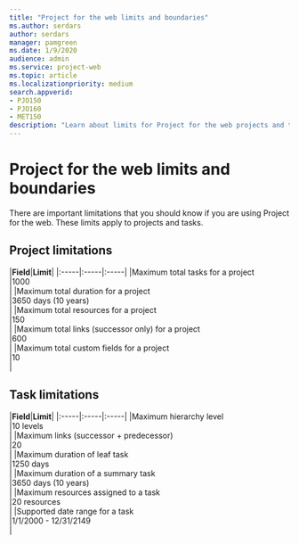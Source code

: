 ```yaml
---
title: "Project for the web limits and boundaries"
ms.author: serdars
author: serdars
manager: pamgreen
ms.date: 1/9/2020
audience: admin
ms.service: project-web
ms.topic: article
ms.localizationpriority: medium
search.appverid:
- PJO150
- PJO160
- MET150
description: "Learn about limits for Project for the web projects and tasks."
---
```


# Project for the web limits and boundaries

There are important limitations that you should know if you are using Project for the web. These limits apply to projects and tasks.
  


## Project limitations

  
|**Field**|**Limit**|
|:-----|:-----|:-----|
|Maximum total tasks for a project  <br/> |1000  <br/> |
|Maximum total duration for a project <br/> |3650 days (10 years)  <br/> |
|Maximum total resources for a project  <br/> |150  <br/> |
|Maximum total links (successor only) for a project  <br/> |600  <br/> |
|Maximum total custom fields for a project <br/> |10 <br/> |


## Task limitations

  
|**Field**|**Limit**|
|:-----|:-----|:-----|
|Maximum hierarchy level  <br/> |10 levels<br/> |
|Maximum links (successor + predecessor)<br/> |20  <br/> |
|Maximum duration of leaf task  <br/> |1250 days  <br/> |
|Maximum duration of a summary task  <br/> |3650 days (10 years)  <br/> |
|Maximum resources assigned to a task  <br/> |20 resources  <br/> |
|Supported date range for a task  <br/> |1/1/2000 - 12/31/2149  <br/> |
